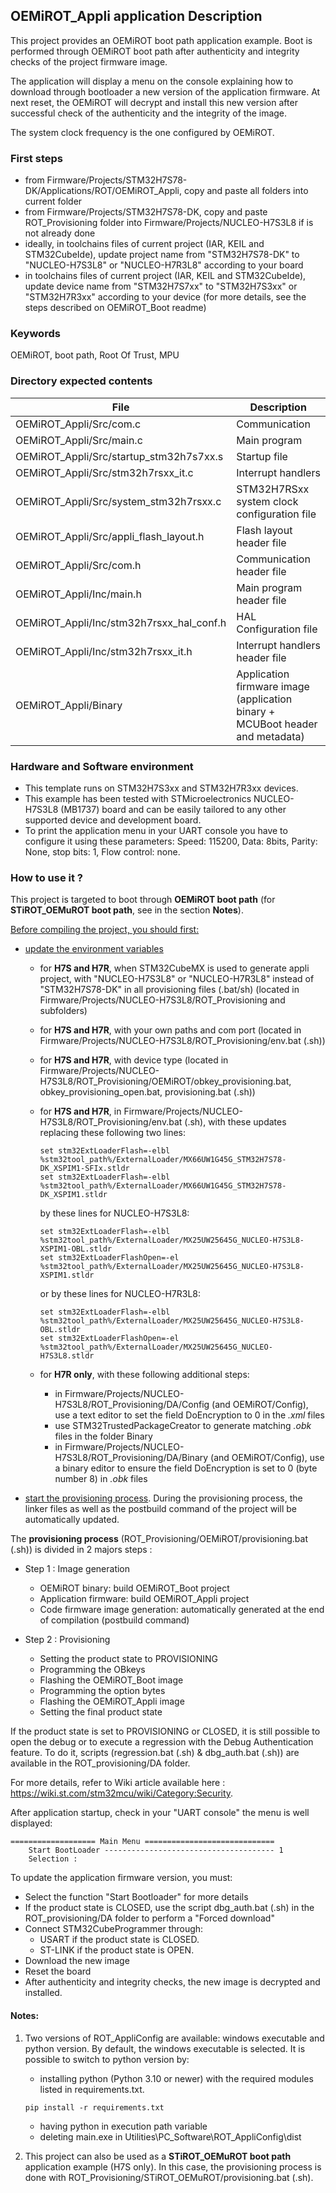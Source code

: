 ## <b>OEMiROT_Appli application Description</b>

This project provides an OEMiROT boot path application example. Boot is performed through OEMiROT boot path after authenticity and integrity checks of the project firmware image.

The application will display a menu on the console explaining how to download through bootloader a new version
of the application firmware.
At next reset, the OEMiROT will decrypt and install this new version after successful check of the authenticity and the integrity of the image.

The system clock frequency is the one configured by OEMiROT.

### <b>First steps</b>

  - from Firmware/Projects/STM32H7S78-DK/Applications/ROT/OEMiROT_Appli, copy and paste all folders into current folder
  - from Firmware/Projects/STM32H7S78-DK, copy and paste ROT_Provisioning folder into Firmware/Projects/NUCLEO-H7S3L8 if is not already done
  - ideally, in toolchains files of current project (IAR, KEIL and STM32CubeIde), update project name from "STM32H7S78-DK" to "NUCLEO-H7S3L8" or "NUCLEO-H7R3L8" according to your board
  - in toolchains files of current project (IAR, KEIL and STM32CubeIde), update device name from "STM32H7S7xx" to "STM32H7S3xx" or "STM32H7R3xx" according to your device (for more details, see the steps described on OEMiROT_Boot readme)


### <b>Keywords</b>

OEMiROT, boot path, Root Of Trust, MPU

### <b>Directory expected contents</b>

File | Description
 --- | ---
  OEMiROT_Appli/Src/com.c                       |  Communication
  OEMiROT_Appli/Src/main.c                      |  Main program
  OEMiROT_Appli/Src/startup_stm32h7s7xx.s       |  Startup file
  OEMiROT_Appli/Src/stm32h7rsxx_it.c            |  Interrupt handlers
  OEMiROT_Appli/Src/system_stm32h7rsxx.c        |  STM32H7RSxx system clock configuration file
  OEMiROT_Appli/Src/appli_flash_layout.h        |  Flash layout header file
  OEMiROT_Appli/Src/com.h                       |  Communication header file
  OEMiROT_Appli/Inc/main.h                      |  Main program header file
  OEMiROT_Appli/Inc/stm32h7rsxx_hal_conf.h      |  HAL Configuration file
  OEMiROT_Appli/Inc/stm32h7rsxx_it.h            |  Interrupt handlers header file
  OEMiROT_Appli/Binary                          |  Application firmware image (application binary + MCUBoot header and metadata)

### <b>Hardware and Software environment</b>

  - This template runs on STM32H7S3xx and STM32H7R3xx devices.
  - This example has been tested with STMicroelectronics NUCLEO-H7S3L8 (MB1737)
    board and can be easily tailored to any other supported device
    and development board.
  - To print the application menu in your UART console you have to configure it using these parameters:
    Speed: 115200, Data: 8bits, Parity: None, stop bits: 1, Flow control: none.

### <b>How to use it ?</b>

This project is targeted to boot through <b>OEMiROT boot path</b> (for <b>STiROT_OEMuROT boot path</b>, see in the section <b>Notes</b>).

<u>Before compiling the project, you should first:</u>

- <u>update the environment variables</u>
    - for **H7S and H7R**, when STM32CubeMX is used to generate appli project, with "NUCLEO-H7S3L8" or "NUCLEO-H7R3L8" instead of "STM32H7S78-DK" in all provisioning files (.bat/sh) (located in Firmware/Projects/NUCLEO-H7S3L8/ROT_Provisioning and subfolders)
    - for **H7S and H7R**, with your own paths and com port (located in Firmware/Projects/NUCLEO-H7S3L8/ROT_Provisioning/env.bat (.sh))
    - for **H7S and H7R**, with device type (located in Firmware/Projects/NUCLEO-H7S3L8/ROT_Provisioning/OEMiROT/obkey_provisioning.bat, obkey_provisioning_open.bat, provisioning.bat (.sh))
    - for **H7S and H7R**, in Firmware/Projects/NUCLEO-H7S3L8/ROT_Provisioning/env.bat (.sh), with these updates replacing these following two lines:

      ```
      set stm32ExtLoaderFlash=-elbl %stm32tool_path%/ExternalLoader/MX66UW1G45G_STM32H7S78-DK_XSPIM1-SFIx.stldr
      set stm32ExtLoaderFlash=-elbl %stm32tool_path%/ExternalLoader/MX66UW1G45G_STM32H7S78-DK_XSPIM1.stldr
      ```

      by these lines for NUCLEO-H7S3L8:

      ```
      set stm32ExtLoaderFlash=-elbl %stm32tool_path%/ExternalLoader/MX25UW25645G_NUCLEO-H7S3L8-XSPIM1-OBL.stldr
      set stm32ExtLoaderFlashOpen=-el %stm32tool_path%/ExternalLoader/MX25UW25645G_NUCLEO-H7S3L8-XSPIM1.stldr
      ```

      or by these lines for NUCLEO-H7R3L8:

      ```
      set stm32ExtLoaderFlash=-elbl %stm32tool_path%/ExternalLoader/MX25UW25645G_NUCLEO-H7S3L8-OBL.stldr
      set stm32ExtLoaderFlashOpen=-el %stm32tool_path%/ExternalLoader/MX25UW25645G_NUCLEO-H7S3L8.stldr
      ```

    - for **H7R only**, with these following additional steps:
        - in Firmware/Projects/NUCLEO-H7S3L8/ROT_Provisioning/DA/Config (and OEMiROT/Config), use a text editor to set the field DoEncryption to 0 in the *.xml* files
        - use STM32TrustedPackageCreator to generate matching *.obk* files in the folder Binary
        - in Firmware/Projects/NUCLEO-H7S3L8/ROT_Provisioning/DA/Binary (and OEMiROT/Config), use a binary editor to ensure the field DoEncryption is set to 0 (byte number 8) in *.obk* files


- <u>start the provisioning process</u>. During the provisioning process, the linker files
as well as the postbuild command of the project will be automatically updated.

The <b>provisioning process</b> (ROT_Provisioning/OEMiROT/provisioning.bat (.sh)) is divided in 2 majors steps :

  - Step 1 : Image generation

     - OEMiROT binary: build OEMiROT_Boot project
     - Application firmware: build OEMiROT_Appli project
     - Code firmware image generation: automatically generated at the end of compilation (postbuild command)

  - Step 2 : Provisioning

     - Setting the product state to PROVISIONING
     - Programming the OBkeys
     - Flashing the OEMiROT_Boot image
     - Programming the option bytes
     - Flashing the OEMiROT_Appli image
     - Setting the final product state

If the product state is set to PROVISIONING or CLOSED, it is still possible to open the debug or to execute a regression
with the Debug Authentication feature. To do it, scripts (regression.bat (.sh) & dbg_auth.bat (.sh)) are available in the ROT_provisioning/DA folder.

For more details, refer to Wiki article available here : https://wiki.st.com/stm32mcu/wiki/Category:Security.

After application startup, check in your "UART console" the menu is well displayed:
```
=================== Main Menu =============================
    Start BootLoader -------------------------------------- 1
    Selection :
```

To update the application firmware version, you must:

  - Select the function "Start Bootloader" for more details
  - If the product state is CLOSED, use the script dbg_auth.bat (.sh) in the ROT_provisioning/DA folder to perform a "Forced download"
  - Connect STM32CubeProgrammer through:
      - USART if the product state is CLOSED.
      - ST-LINK if the product state is OPEN.
  - Download the new image
  - Reset the board
  - After authenticity and integrity checks, the new image is decrypted and installed.

#### <b>Notes:</b>

  1. Two versions of ROT_AppliConfig are available: windows executable and python version. By default, the windows executable is selected. It
     is possible to switch to python version by:
        - installing python (Python 3.10 or newer) with the required modules listed in requirements.txt.
        ```
        pip install -r requirements.txt
        ```
        - having python in execution path variable
        - deleting main.exe in Utilities\PC_Software\ROT_AppliConfig\dist

  2. This project can also be used as a <b>STiROT_OEMuROT boot path</b> application example (H7S only). In this case, the provisioning process
     is done with ROT_Provisioning/STiROT_OEMuROT/provisioning.bat (.sh).


